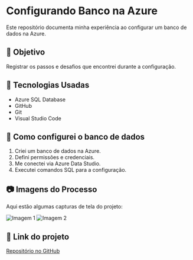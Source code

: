 # Configurando Banco na Azure  

Este repositório documenta minha experiência ao configurar um banco de dados na Azure.  

## 📌 Objetivo  
Registrar os passos e desafios que encontrei durante a configuração.  

## 🚀 Tecnologias Usadas  
- Azure SQL Database  
- GitHub  
- Git  
- Visual Studio Code  

## 🔧 Como configurei o banco de dados  
1. Criei um banco de dados na Azure.  
2. Defini permissões e credenciais.  
3. Me conectei via Azure Data Studio.  
4. Executei comandos SQL para a configuração.  

## 📷 Imagens do Processo  
Aqui estão algumas capturas de tela do projeto:  

![Imagem 1](./images/A_conexao_do_banco_com_uma_ferramenta_como_Azure_Data_Studio.png)
![Imagem 2](./images/A_configuracao_inicial_do_banco_na_Azure.png)
  

## 🔗 Link do projeto  
[Repositório no GitHub](https://github.com/amandapraca/configurando-banco-azure)  

